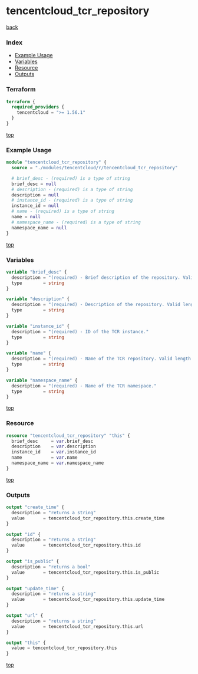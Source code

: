 # tencentcloud_tcr_repository

[back](../tencentcloud.md)

### Index

- [Example Usage](#example-usage)
- [Variables](#variables)
- [Resource](#resource)
- [Outputs](#outputs)

### Terraform

```terraform
terraform {
  required_providers {
    tencentcloud = ">= 1.56.1"
  }
}
```

[top](#index)

### Example Usage

```terraform
module "tencentcloud_tcr_repository" {
  source = "./modules/tencentcloud/r/tencentcloud_tcr_repository"

  # brief_desc - (required) is a type of string
  brief_desc = null
  # description - (required) is a type of string
  description = null
  # instance_id - (required) is a type of string
  instance_id = null
  # name - (required) is a type of string
  name = null
  # namespace_name - (required) is a type of string
  namespace_name = null
}
```

[top](#index)

### Variables

```terraform
variable "brief_desc" {
  description = "(required) - Brief description of the repository. Valid length is [1~100]."
  type        = string
}

variable "description" {
  description = "(required) - Description of the repository. Valid length is [1~1000]."
  type        = string
}

variable "instance_id" {
  description = "(required) - ID of the TCR instance."
  type        = string
}

variable "name" {
  description = "(required) - Name of the TCR repository. Valid length is [2~200]. It can only contain lowercase letters, numbers and separators (`.`, `_`, `-`, `/`), and cannot start, end or continue with separators. Support the use of multi-level address formats, such as `sub1/sub2/repo`."
  type        = string
}

variable "namespace_name" {
  description = "(required) - Name of the TCR namespace."
  type        = string
}
```

[top](#index)

### Resource

```terraform
resource "tencentcloud_tcr_repository" "this" {
  brief_desc     = var.brief_desc
  description    = var.description
  instance_id    = var.instance_id
  name           = var.name
  namespace_name = var.namespace_name
}
```

[top](#index)

### Outputs

```terraform
output "create_time" {
  description = "returns a string"
  value       = tencentcloud_tcr_repository.this.create_time
}

output "id" {
  description = "returns a string"
  value       = tencentcloud_tcr_repository.this.id
}

output "is_public" {
  description = "returns a bool"
  value       = tencentcloud_tcr_repository.this.is_public
}

output "update_time" {
  description = "returns a string"
  value       = tencentcloud_tcr_repository.this.update_time
}

output "url" {
  description = "returns a string"
  value       = tencentcloud_tcr_repository.this.url
}

output "this" {
  value = tencentcloud_tcr_repository.this
}
```

[top](#index)